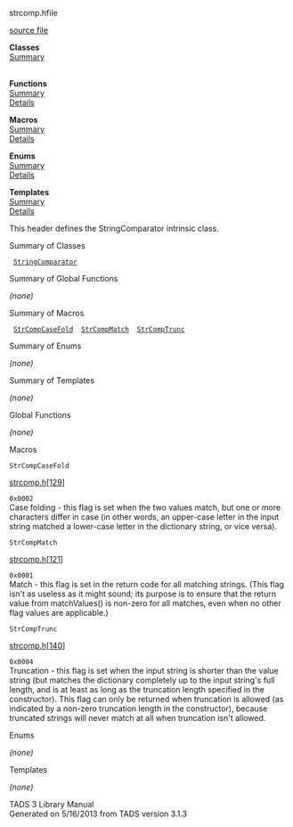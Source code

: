 ---
---
<span class="title">strcomp.h</span><span class="type">file</span>

[source file](../source/strcomp.h.html)

**Classes**  
[Summary](#_ClassSummary_)  
 

**Functions**  
[Summary](#_FunctionSummary_)  
[Details](#_Functions_)

**Macros**  
[Summary](#_MacroSummary_)  
[Details](#_Macros_)

**Enums**  
[Summary](#_EnumSummary_)  
[Details](#_Enums_)

**Templates**  
[Summary](#_TemplateSummary_)  
[Details](#_Templates_)

<div class="fdesc">

This header defines the StringComparator intrinsic class.

</div>

<span id="_ClassSummary_"></span>

<div class="mjhd">

<span class="hdln">Summary of Classes</span>  

</div>

` `[`StringComparator`](../object/StringComparator.html)`  `
<span id="FunctionSummary_"></span>

<div class="mjhd">

<span class="hdln">Summary of Global Functions</span>  

</div>

*(none)* <span id="_MacroSummary_"></span>

<div class="mjhd">

<span class="hdln">Summary of Macros</span>  

</div>

` `[`StrCompCaseFold`](#StrCompCaseFold)`  `[`StrCompMatch`](#StrCompMatch)`  `[`StrCompTrunc`](#StrCompTrunc)`  `

<span id="_EnumSummary_"></span>

<div class="mjhd">

<span class="hdln">Summary of Enums</span>  

</div>

*(none)* <span id="_TemplateSummary_"></span>

<div class="mjhd">

<span class="hdln">Summary of Templates</span>  

</div>

*(none)* <span id="_Functions_"></span>

<div class="mjhd">

<span class="hdln">Global Functions</span>  

</div>

*(none)* <span id="_Macros_"></span>

<div class="mjhd">

<span class="hdln">Macros</span>  

</div>

<span id="StrCompCaseFold"></span>

`StrCompCaseFold`

[strcomp.h](../file/strcomp.h.html)\[[129](../source/strcomp.h.html#129)\]

<div class="desc">

`0x0002`  
Case folding - this flag is set when the two values match, but one or
more characters differ in case (in other words, an upper-case letter in
the input string matched a lower-case letter in the dictionary string,
or vice versa).

</div>

<span id="StrCompMatch"></span>

`StrCompMatch`

[strcomp.h](../file/strcomp.h.html)\[[121](../source/strcomp.h.html#121)\]

<div class="desc">

`0x0001`  
Match - this flag is set in the return code for all matching strings.
(This flag isn't as useless as it might sound; its purpose is to ensure
that the return value from matchValues() is non-zero for all matches,
even when no other flag values are applicable.)

</div>

<span id="StrCompTrunc"></span>

`StrCompTrunc`

[strcomp.h](../file/strcomp.h.html)\[[140](../source/strcomp.h.html#140)\]

<div class="desc">

`0x0004`  
Truncation - this flag is set when the input string is shorter than the
value string (but matches the dictionary completely up to the input
string's full length, and is at least as long as the truncation length
specified in the constructor). This flag can only be returned when
truncation is allowed (as indicated by a non-zero truncation length in
the constructor), because truncated strings will never match at all when
truncation isn't allowed.

</div>

<span id="_Enums_"></span>

<div class="mjhd">

<span class="hdln">Enums</span>  

</div>

*(none)* <span id="_Templates_"></span>

<div class="mjhd">

<span class="hdln">Templates</span>  

</div>

*(none)*

<div class="ftr">

TADS 3 Library Manual  
Generated on 5/16/2013 from TADS version 3.1.3

</div>
